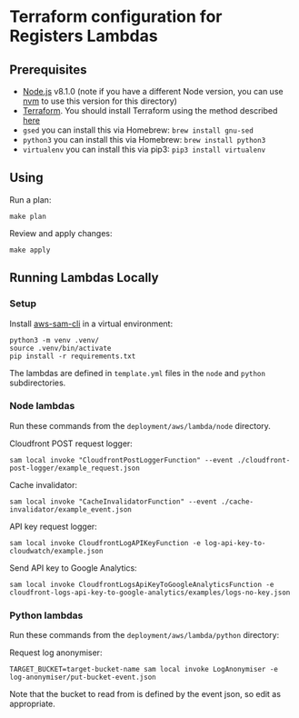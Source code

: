 # Terraform configuration for Registers Lambdas

## Prerequisites

* [Node.js](https://nodejs.org/) v8.1.0 (note if you have a different Node version, you can use [nvm](https://github.com/creationix/nvm) to use this version for this directory)
* [Terraform](https://www.terraform.io/). You should install Terraform using the method described [here](https://github.com/openregister/deployment/blob/master/README.md#prerequisites)
* `gsed` you can install this via Homebrew: `brew install gnu-sed`
* `python3` you can install this via Homebrew: `brew install python3`
* `virtualenv` you can install this via pip3: `pip3 install virtualenv`

## Using

Run a plan:

```
make plan
```

Review and apply changes:

```
make apply
```

## Running Lambdas Locally

### Setup
Install [aws-sam-cli](https://github.com/awslabs/aws-sam-cli) in a virtual environment:

```
python3 -m venv .venv/
source .venv/bin/activate
pip install -r requirements.txt
```

The lambdas are defined in `template.yml` files in the `node` and `python` subdirectories.

### Node lambdas
Run these commands from the `deployment/aws/lambda/node` directory.

Cloudfront POST request logger:
```
sam local invoke "CloudfrontPostLoggerFunction" --event ./cloudfront-post-logger/example_request.json
```

Cache invalidator:
```
sam local invoke "CacheInvalidatorFunction" --event ./cache-invalidator/example_event.json
```

API key request logger:
```
sam local invoke CloudfrontLogAPIKeyFunction -e log-api-key-to-cloudwatch/example.json
```

Send API key to Google Analytics:
```
sam local invoke CloudfrontLogsApiKeyToGoogleAnalyticsFunction -e cloudfront-logs-api-key-to-google-analytics/examples/logs-no-key.json
```

### Python lambdas
Run these commands from the `deployment/aws/lambda/python` directory:

Request log anonymiser:
```
TARGET_BUCKET=target-bucket-name sam local invoke LogAnonymiser -e log-anonymiser/put-bucket-event.json
```

Note that the bucket to read from is defined by the event json, so edit as appropriate.

